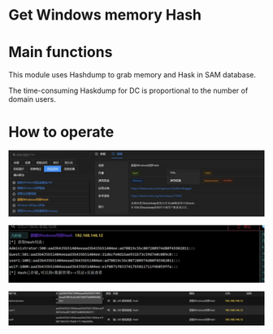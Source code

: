 # Get Windows memory Hash

# Main functions

This module uses Hashdump to grab memory and Hask in SAM database.

The time-consuming Haskdump for DC is proportional to the number of domain users.

# How to operate

![1624002893745-757fe0db-557d-4e4d-a8b0-59d993500dcc.webp](./img/ckP1Jlcg8UGkkEcs/1624002893745-757fe0db-557d-4e4d-a8b0-59d993500dcc-333635.webp)

![1624002907860-c9009048-69c8-4aee-ae62-ceae11157c1c.webp](./img/ckP1Jlcg8UGkkEcs/1624002907860-c9009048-69c8-4aee-ae62-ceae11157c1c-402017.webp)

![1624002922566-29dc5420-3948-4540-8124-26a08def34cf.webp](./img/ckP1Jlcg8UGkkEcs/1624002922566-29dc5420-3948-4540-8124-26a08def34cf-898702.webp)


